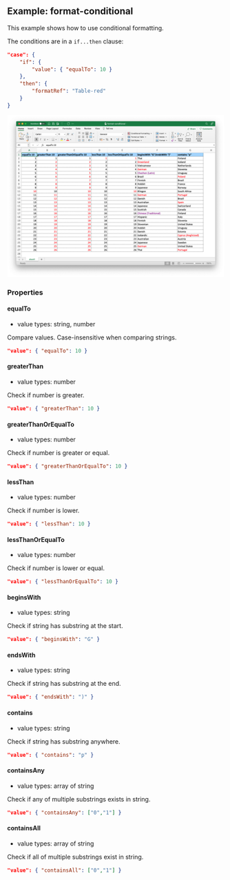 ## Example: format-conditional

This example shows how to use conditional formatting.

The conditions are in a `if...then` clause:

```json
"case": {
	"if": {
		"value": { "equalTo": 10 }
	},
	"then": {
		"formatRef": "Table-red"
	}
}
```
![Preview](Preview.png)

### Properties

#### equalTo

- value types: string, number

Compare values. Case-insensitive when comparing strings.

```json
"value": { "equalTo": 10 }
```

#### greaterThan

- value types: number

Check if number is greater.

```json
"value": { "greaterThan": 10 }
```

#### greaterThanOrEqualTo

- value types: number

Check if number is greater or equal.

```json
"value": { "greaterThanOrEqualTo": 10 }
```

#### lessThan

- value types: number

Check if number is lower.

```json
"value": { "lessThan": 10 }
```

#### lessThanOrEqualTo

- value types: number

Check if number is lower or equal.

```json
"value": { "lessThanOrEqualTo": 10 }
```

#### beginsWith

- value types: string

Check if string has substring at the start.

```json
"value": { "beginsWith": "G" }
```

#### endsWith

- value types: string

Check if string has substring at the end.

```json
"value": { "endsWith": ")" }
```

#### contains

- value types: string

Check if string has substring anywhere.

```json
"value": { "contains": "p" }
```

#### containsAny

- value types: array of string

Check if any of multiple substrings exists in string.

```json
"value": { "containsAny": ["0","1"] }
```

#### containsAll

- value types: array of string

Check if all of multiple substrings exist in string.

```json
"value": { "containsAll": ["0","1"] }
```
